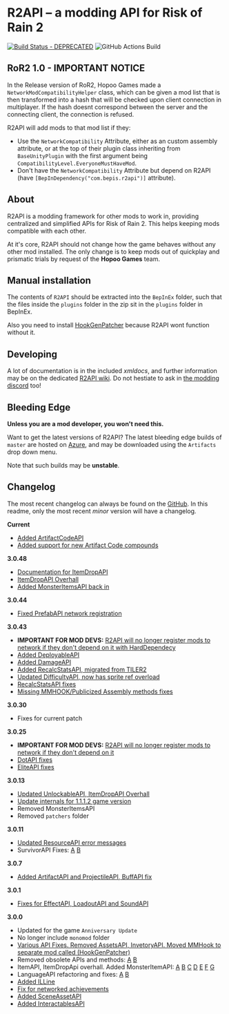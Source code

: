 
# R2API – a modding API for Risk of Rain 2
[![Build Status - DEPRECATED](https://raegous.visualstudio.com/Risk%20of%20Rain%202%20Modding/_apis/build/status/Risk%20of%20Rain%202%20Modding-.NET%20Desktop-CI?branchName=master)](https://raegous.visualstudio.com/Risk%20of%20Rain%202%20Modding/_build/latest?definitionId=1&branchName=master)
![GitHub Actions Build](https://github.com/risk-of-thunder/R2API/workflows/CI%20Build/badge.svg)


## RoR2 1.0 - IMPORTANT NOTICE

In the Release version of RoR2, Hopoo Games made a `NetworkModCompatibilityHelper` class, which can be given a mod list that is then transformed into a hash that will be checked upon client connection in multiplayer.
If the hash doesnt correspond between the server and the connecting client, the connection is refused.

R2API will add mods to that mod list if they:

* Use the `NetworkCompatibility` Attribute, either as an custom assembly attribute, or at the top of their plugin class inheriting from `BaseUnityPlugin` with the first argument being `CompatibilityLevel.EveryoneMustHaveMod`.
* Don't have the `NetworkCompatibility` Attribute but depend on R2API (have `[BepInDependency("com.bepis.r2api")]` attribute).

## About

R2API is a modding framework for other mods to work in, providing centralized and simplified APIs for Risk of Rain 2. This helps keeping mods compatible with each other.

At it's core, R2API should not change how the game behaves without any other mod installed. The only change is to keep mods out of quickplay and prismatic trials by request of the **Hopoo Games** team. 

## Manual installation

The contents of `R2API` should be extracted into the `BepInEx` folder, such that the files inside the `plugins` folder in the zip sit in the `plugins` folder in BepInEx.

Also you need to install [HookGenPatcher](https://thunderstore.io/package/RiskofThunder/HookGenPatcher/) because R2API wont function without it.

## Developing

A lot of documentation is in the included *xmldocs*, and further information may be on the dedicated [R2API wiki](https://github.com/risk-of-thunder/R2API/wiki). Do not hestiate to ask in [the modding discord](https://discord.gg/5MbXZvd) too!


## Bleeding Edge

**Unless you are a mod developer, you won't need this.**

Want to get the latest versions of R2API? The latest bleeding edge builds of `master` are hosted on [Azure](https://raegous.visualstudio.com/Risk%20of%20Rain%202%20Modding/_build/latest?definitionId=1&branchName=master), and may be downloaded using the `Artifacts` drop down menu.

Note that such builds may be **unstable**.

## Changelog

The most recent changelog can always be found on the [GitHub](https://github.com/risk-of-thunder/R2API/blob/master/Archived%20changelogs.md). In this readme, only the most recent *minor* version will have a changelog.

**Current**

* [Added ArtifactCodeAPI](https://github.com/risk-of-thunder/R2API/pull/299)
* [Added support for new Artifact Code compounds](https://github.com/risk-of-thunder/R2API/pull/300)

**3.0.48**

* [Documentation for ItemDropAPI](https://github.com/risk-of-thunder/R2API/blob/master/ItemDropAPI%20Instructions%20For%20Use.txt)
* [ItemDropAPI Overhall](https://github.com/risk-of-thunder/R2API/pull/295)
* [Added MonsterItemsAPI back in](https://github.com/risk-of-thunder/R2API/pull/295)

**3.0.44**

* [Fixed PrefabAPI network registration](https://github.com/risk-of-thunder/R2API/pull/294)

**3.0.43**

* **IMPORTANT FOR MOD DEVS:** [R2API will no longer register mods to network if they don't depend on it with HardDependecy](https://github.com/risk-of-thunder/R2API/pull/286)
* [Added DeployableAPI](https://github.com/risk-of-thunder/R2API/pull/279)
* [Added DamageAPI](https://github.com/risk-of-thunder/R2API/pull/284)
* [Added RecalcStatsAPI, migrated from TILER2](https://github.com/risk-of-thunder/R2API/pull/287)
* [Updated DifficultyAPI, now has sprite ref overload](https://github.com/risk-of-thunder/R2API/pull/288)
* [RecalcStatsAPI fixes](https://github.com/risk-of-thunder/R2API/pull/290)
* [Missing MMHOOK/Publicized Assembly methods fixes](https://github.com/risk-of-thunder/R2API/pull/289)

**3.0.30**

* Fixes for current patch

**3.0.25**

* **IMPORTANT FOR MOD DEVS:** [R2API will no longer register mods to network if they don't depend on it](https://github.com/risk-of-thunder/R2API/pull/269)
* [DotAPI fixes](https://github.com/risk-of-thunder/R2API/pull/270)
* [EliteAPI fixes](https://github.com/risk-of-thunder/R2API/pull/271)

**3.0.13**

* [Updated UnlockableAPI, ItemDropAPI Overhall](https://github.com/risk-of-thunder/R2API/pull/265)
* [Update internals for 1.1.1.2 game version](https://github.com/risk-of-thunder/R2API/pull/267)
* Removed MonsterItemsAPI
* Removed `patchers` folder

**3.0.11**

* [Updated ResourceAPI error messages](https://github.com/risk-of-thunder/R2API/pull/258)
* SurvivorAPI Fixes: [A](https://github.com/risk-of-thunder/R2API/pull/259) [B](https://github.com/risk-of-thunder/R2API/pull/261)

**3.0.7**

* [Added ArtifactAPI and ProjectileAPI, BuffAPI fix](https://github.com/risk-of-thunder/R2API/pull/256)

**3.0.1**

* [Fixes for EffectAPI, LoadoutAPI and SoundAPI](https://github.com/risk-of-thunder/R2API/pull/254)

**3.0.0**

* Updated for the game `Anniversary Update`
* No longer include `monomod` folder
* [Various API Fixes. Removed AssetsAPI, InvetoryAPI. Moved MMHook to separate mod called (HookGenPatcher)](https://github.com/risk-of-thunder/R2API/pull/252)
* Removed obsolete APIs and methods: [A](https://github.com/risk-of-thunder/R2API/pull/249) [B](https://github.com/risk-of-thunder/R2API/pull/243)
* ItemAPI, ItemDropApi overhall. Added MonsterItemAPI: [A](https://github.com/risk-of-thunder/R2API/pull/214) [B](https://github.com/risk-of-thunder/R2API/pull/223) [C](https://github.com/risk-of-thunder/R2API/pull/228) [D](https://github.com/risk-of-thunder/R2API/pull/233) [E](https://github.com/risk-of-thunder/R2API/pull/234) [F](https://github.com/risk-of-thunder/R2API/pull/240) [G](https://github.com/risk-of-thunder/R2API/pull/245)
* LanguageAPI refactoring and fixes: [A](https://github.com/risk-of-thunder/R2API/pull/229) [B](https://github.com/risk-of-thunder/R2API/pull/244)
* [Added ILLine](https://github.com/risk-of-thunder/R2API/pull/230)
* [Fix for networked achievements](https://github.com/risk-of-thunder/R2API/pull/208)
* [Added SceneAssetAPI](https://github.com/risk-of-thunder/R2API/pull/210)
* [Added InteractablesAPI](https://github.com/risk-of-thunder/R2API/pull/216)
